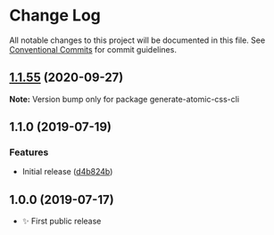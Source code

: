 # Change Log

All notable changes to this project will be documented in this file.
See [Conventional Commits](https://conventionalcommits.org) for commit guidelines.

## [1.1.55](https://gitlab.com/codsen/codsen/compare/generate-atomic-css-cli@1.1.54...generate-atomic-css-cli@1.1.55) (2020-09-27)

**Note:** Version bump only for package generate-atomic-css-cli





## 1.1.0 (2019-07-19)

### Features

- Initial release ([d4b824b](https://gitlab.com/codsen/codsen/commit/d4b824b))

## 1.0.0 (2019-07-17)

- ✨ First public release

